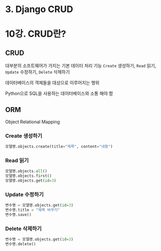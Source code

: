 # 3. Django CRUD



# 10강. CRUD란?

## CRUD
대부분의 소프트웨어가 가지는 기본 데이터 처리 기능
`Create` 생성하기, `Read` 읽기, `Update` 수정하기, `Delete` 삭제하기

데이터베이스의 객체들을 대상으로 이루어지는 행위

Python으로 SQL을 사용하는 데이터베이스와 소통 해야 함

## ORM
Object Relational Mapping

### Create 생성하기
```python
모델명.objects.create(title="제목", content="내용")
```

### Read 읽기
```python
모델명.objects.all()
모델명.objects.first()
모델명.objects.get(id=3)
```

### Update 수정하기
```python
변수명 = 모델명.objects.get(id=3)
변수명.title = "제목 바꾸기"
변수명.save()
```

### Delete 삭제하기
```python
변수명 = 모델명.objects.get(id=3)
변수명.delete()
```














